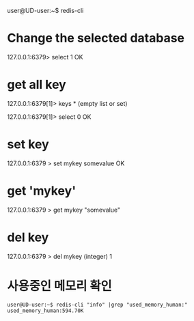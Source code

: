 user@UD-user:~$ redis-cli
 
 
# Change the selected database
127.0.0.1:6379> select 1
OK
 
# get all key
127.0.0.1:6379[1]> keys *
(empty list or set)
 
 
127.0.0.1:6379[1]> select 0
OK
 
 
# set key
127.0.0.1:6379 > set mykey somevalue
OK
 
 
 
# get 'mykey'
127.0.0.1:6379 > get mykey
"somevalue"
 
 
# del key
127.0.0.1:6379 > del mykey
(integer) 1

# 사용중인 메모리 확인

```
user@UD-user:~$ redis-cli "info" |grep "used_memory_human:"
used_memory_human:594.70K
```

